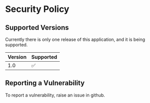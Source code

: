 # Security Policy

## Supported Versions

Currently there is only one release of this application, and it is being supported.

| Version | Supported          |
| ------- | ------------------ |
| 1.0     | :white_check_mark: |


## Reporting a Vulnerability

To report a vulnerability, raise an issue in github.
